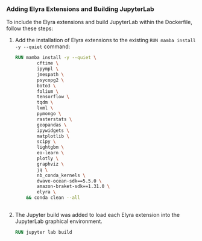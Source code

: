 ### Adding Elyra Extensions and Building JupyterLab

To include the Elyra extensions and build JupyterLab within the Dockerfile, follow these steps:

1. Add the installation of Elyra extensions to the existing `RUN mamba install -y --quiet` command:

   ```Dockerfile
   RUN mamba install -y --quiet \
           cftime \
           ipympl \
           jmespath \
           psycopg2 \
           boto3 \
           folium \
           tensorflow \
           tqdm \
           lxml \
           pymongo \
           rasterstats \
           geopandas \
           ipywidgets \
           matplotlib \
           scipy \
           lightgbm \
           eo-learn \
           plotly \
           graphviz \
           jq \
           nb_conda_kernels \
           dwave-ocean-sdk==5.5.0 \
           amazon-braket-sdk==1.31.0 \
           elyra \
       && conda clean --all
       
2. The Jupyter build was added to load each Elyra extension into the JupyterLab graphical environment.

   ```Dockerfile
   RUN jupyter lab build


